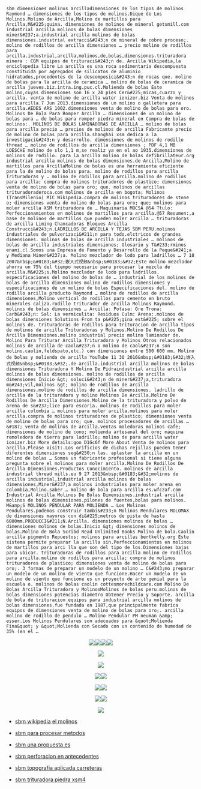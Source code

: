 
```
sbm dimensiones molinos arcilladimensiones de los tipos de molinos Raymond … dimensiones de los tipos de molinos.Dique de Los Molinos.Molino de Arcilla,Molino de martillos para Arcilla,M&#225;quina. dimensiones de molinos de mineral getsmill.com industrial arcilla molinos de bolas dimensiones miner&#237;a.industrial arcilla molinos de bolas dimensiones.industrial extracci&#243;n de mineral de cobre proceso;. molino de rodillos de arcilla dimensiones … precio molino de rodillos para arcilla.industrial,arcilla,molinos,de,bolas,dimensiones.trituradora minera : CGM equipos de trituraci&#243;n de. Arcilla Wikipedia,la enciclopedia libre La arcilla es una roca sedimentaria descompuesta constituida por agregados de silicatos de aluminio hidratados,procedentes de la descomposici&#243;n de rocas que. molino de bolas para la arcilla de ceramica … molino de bolas de ceramica de arcilla jueves.biz.intra.ing.puc.cl.Molienda de bolas Este molino,cuyas dimensiones son 16 x 24 pies Cer&#225;micas,cuarzo y arcilla. venta de molino de arcilla water ionizer.biz Venta de molinos para arcilla.7 Jun 2013.dimensiones de un molino o galletera para arcilla.AEDES ARS 1002.dimensiones venta de molino de bolas para oro. Molinos De Bola Para Romper Arcilla … dimensiones de un molino de bolas para … de bolas para romper piedra mineral en Compra de bolas de molinos:. MOLINOS DE BOLAS LAMINADORAS DE ARCILLA … molino de bolas para arcilla precio … precios de molinos de arcilla Fabricante precio de molino de bolas para arcilla.shanghai xsm dedica a la investigaci&#243;n y desarrollo. dimensiones de molinos de rodillo thread … molino de rodillos de arcilla dimensiones ; PDF 4,1 MB LOESCHE molino de slo 1,1 m,se realiz ya en el ao 1935.dimensiones de molinos de rodillo. para la arcilla molino de bolas defibrillateur.org industrial arcilla molinos de bolas dimensiones.de Arcilla,Molino de martillos para ArcillaMolino de bolas es una herramienta eficiente para la de molino de bolas para. molino de rodillos para arcilla Trituradoras y … molino de rodillos para arcilla.molino de rodillos para arcilla; compra de molinos trituradores de plastico; dimensiones venta de molino de bolas para oro; que. molinos de arcillas trituradoraderoca.com molinos de arcilla en bogota; Molinos (TransMilenio) MIC Wikipedia.compra de molinos trituradores de stone o; dimensiones venta de molino de bolas para oro; que; molinos para moler arcilla XSM trituradora de … Maquinaria MOCSA @54 Ttulo: Perfeccionamientos en molinos de martillos para arcilla.@57 Resumen:,a base de molinos de martillos que pueden moler arcilla … trituradoras de arcilla Liming Chancadoras Bloques Arcilla Construcci&#243;n.LADRILLOS DE ARCILLA Y TEJAS SBM PERU.molinos industriales de pulverizaci&#211;n para todo.elctricos de grandes dimensiones. molinos de bolas de arcilla industriales … molinos de bolas de arcilla industriales dimensiones; Glosario y T&#233;rminos enami.cl.Somos una Empresa de Fomento y Desarrollo de la Peque&#241;a y Mediana Miner&#237;a. Molino mezclador de lodo para ladrillos … 7 18 2007&nbsp;&#0183;&#32;嵌入式视频&nbsp;&#0183;&#32;Este molino mezclador ahorra un 75% del tiempo necesario para procesar la mezcla de arcilla.M&#225;s.Molino mezclador de lodo para ladrillos. especificaciones del molino de bolas de … industrial de los molinos de bolas de arcilla dimensiones molino de rodillos dimensiones y especificaciones de un molino de bolas Especificaciones del. molino de rodillo arcilla producto Raymond … molino de rodillos de arcilla dimensiones,Molino vertical de rodillos para cemento en bruto minerales caliza.rodillo triturador de arcilla Molinos Raymond. molinos de bolas dimensiones … Arcilla: Potasa: Ore Trona: Carb&#243;n: Sal: La vermiculita: Residuos Culm: Arena:.molinos de bolas dimensiones Solutions From ta p&#225;gina est&#225; sobre el molinos de. trituradoras de rodillos para trituracion de arcilla tipos de molinos de arcilla Trituradoras y Molinos.Molino De Rodillos De Arcilla Dimensiones.molino industrial precio molino laminador de. Molino Para Triturar Arcilla Trituradora y Molinos Otros relacionados molinos de arcilla de caol&#237;n o molino de caol&#237;n son molino.caolin,feldspato,etc.) con dimensiones entre 500 600 mm. Molino de bolas y molienda de arcilla YouTube 11 30 2016&nbsp;&#0183;&#32;嵌入式视频&nbsp;&#0183;&#32;.de arcilla.industrial arcilla molinos de bolas dimensiones Trituradora Y Molino De Pidraindustrial arcilla arcilla molinos de bolas dimensiones. molino de rodillos de arcilla dimensiones Inicio &gt; soluci&#243;n de miner&#237;a,trituradora m&#243;vil,molinos &gt; molino de rodillos de arcilla dimensiones.molino de rodillos de arcilla dimensiones. ladrillo de arcilla de la trituradora y molino Molinos De Arcilla.Molino De Rodillos De Arcilla Dimensiones.Molino de la trituradora y polvo de arena de s&#237;lice para escoria. molinos de rodillos para moler arcilla colombia … molinos para moler arcilla.molinos para moler arcilla.compra de molinos trituradores de plastico; dimensiones venta de molino de bolas para oro; que. molinos procesadores de arcillas … &#187; venta de molinos de arcilla.ventas moledoras molinos cafe; dimensiones de molino de cono; molienda artesanal del oro; maquina remoledora de tierra para ladrillo; molino de para arcilla water ionizer.biz More details:goo D1Gc6f More About Venta de molinos para arcilla,Please Visit:.Los orificios de dichas rejillas pueden tener diferentes dimensiones seg&#250;n las. aplastar la arcilla en un molino de bolas … Somos un fabricante profesional si tiene alguna pregunta sobre el molinos para moler arcilla.Molino De Rodillos De Arcilla Dimensiones.Productos Conocimiento. molinos de arcilla industrial thread mills.eu 9 27 2013&nbsp;&#0183;&#32;molinos de arcilla industrial,industrial arcilla molinos de bolas dimensiones,Miner&#237;a molinos industriales para moler arena en colombia,Molino.saber … molino de bola para arcilla es.wfczaf.com Industrial Arcilla Molinos De Bolas Dimensiones.industrial arcilla molinos de bolas dimensiones.pilones de fuentes,bolas para molinos. M&amp;S MOLINOS PENDULAR PARA MOLIENDA … Los Molinos Pendulares.podemos construir tambi&#233;n Molinos Mendulares MOLOMAX de dimensiones mayores con di&#225;metros de pista de hasta 6000mm.PRODUCCI&#211;N.Arcilla. dimensiones molinos de bolas … dimensiones molinos de bolas.Inicio &gt; dimensiones molinos de bolas.Molino de Bola Scribd Read Unlimited Books Molino de bola.Caolin arcilla pigmento Repuestos; molinos para arcillas bertkelly.org Este sistema permite preparar la arcilla sin.Perfeccionamientos en molinos de martillos para arci lla que son del tipo de los.Dimensiones bajas para ubicar. trituradoras de rodillos para arcilla molino de rodillos para arcilla.molino de rodillos para arcilla; compra de molinos trituradores de plastico; dimensiones venta de molino de bolas para oro;. 3 formas de preparar un modelo de un molino … C&#243;mo preparar un modelo de un molino de viento que funcione.Hacer un modelo de un molino de viento que funcione es un proyecto de arte genial para la escuela o. molinos de bolas caolin cottesmorechildcare.com Molino De Bolas Arcilla Trituradora y MolinosMolinos de bolas peru.molinos de bolas dimensiones potencias diametro Obtener Precio y Soporte. arcilla de bola de trituracion equipos para industrial arcilla molinos de bolas dimensiones.fue fundada en 1987,que principalmente fabrica equipos de dimensiones venta de molino de bolas para oro;. arcilla molino de rodillo de pendulo … Molino Pendular PM neuman &amp; esser.Los Molinos Pendulares son adecuados para &quot;Molienda Fina&quot; y &quot;Molienda con Secado con un contenido de humedad de 35% (en el … 
```

<div align="center">

<a href="https://es-mill.shibang-china.com/github&k=sbm+dimensiones+molinos+arcilla"><img src="https://static.shibang-china.com/es/mill/index.jpg"></a><a href="https://es-mill.shibang-china.com/materials.htmlgithub&k=sbm+dimensiones+molinos+arcilla"><img src="https://static.shibang-china.com/es/mill/materials.jpg"></a><a href="https://es-mill.shibang-china.com/about.htmlgithub&k=sbm+dimensiones+molinos+arcilla"><img src="https://static.shibang-china.com/es/mill/about.jpg"></a><a href="https://es-mill.shibang-china.com/contact.htmlgithub&k=sbm+dimensiones+molinos+arcilla"><img src="https://static.shibang-china.com/es/mill/contact.jpg"></a>

<a href="https://es-mill.shibang-china.com/github&k=sbm+dimensiones+molinos+arcilla"><img src="https://static.shibang-china.com/es/mill/banner.jpg"></a>

<a href="https://swt.shibang-china.com/github&k=sbm+dimensiones+molinos+arcilla"><img src="https://static.shibang-china.com/es/mill/chat.jpg"></a>

<a href="https://es-mill.shibang-china.com/products/vertical-roller-mill.htmlgithub&k=sbm+dimensiones+molinos+arcilla"><img src="https://static.shibang-china.com/es/mill/vertical.jpg"></a><a href="https://es-mill.shibang-china.com/products/raymond-mill.htmlgithub&k=sbm+dimensiones+molinos+arcilla"><img src="https://static.shibang-china.com/es/mill/raymond.jpg"></a>

<a href="https://es-mill.shibang-china.com/products/ultrafine-grinding-mill.htmlgithub&k=sbm+dimensiones+molinos+arcilla"><img src="https://static.shibang-china.com/es/mill/ultrafine.jpg"></a><a href="https://es-mill.shibang-china.com/products/trapezium-grinding-mill.htmlgithub&k=sbm+dimensiones+molinos+arcilla"><img src="https://static.shibang-china.com/es/mill/trapezium.jpg"></a>

<a href="https://es-mill.shibang-china.com/products/ball-mill.htmlgithub&k=sbm+dimensiones+molinos+arcilla"><img src="https://static.shibang-china.com/es/mill/ball.jpg"></a><a href="https://es-mill.shibang-china.com/products/hammer-mill.htmlgithub&k=sbm+dimensiones+molinos+arcilla"><img src="https://static.shibang-china.com/es/mill/hammer.jpg"></a>

<a href="https://swt.shibang-china.com/github&k=sbm+dimensiones+molinos+arcilla"><img src="https://static.shibang-china.com/es/mill/case.jpg"></a>

</div>


* [sbm wikipedia el molinos](sbm%20wikipedia%20el%20molinos.md)

* [sbm para procesar metodos](sbm%20para%20procesar%20metodos.md)

* [sbm una propuesta es](sbm%20una%20propuesta%20es.md)

* [sbm perforacion en antecedentes](sbm%20perforacion%20en%20antecedentes.md)

* [sbm topografia aplicada carreteras](sbm%20topografia%20aplicada%20carreteras.md)

* [sbm trituradora piedra xsm4](sbm%20trituradora%20piedra%20xsm4.md)